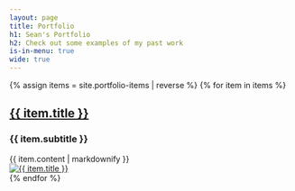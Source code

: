 ```yaml
---
layout: page
title: Portfolio
h1: Sean's Portfolio
h2: Check out some examples of my past work
is-in-menu: true
wide: true
---
```

{% assign items = site.portfolio-items | reverse %}
{% for item in items %}
<div class="pf-item" id="{{ item.name }}">
  <div class="pf-text">
    <h2 class="pf-item-title"><a href="{{ item.link }}" target="_blank" rel="noreferrer">{{ item.title }}</a></h2>
    <h3>{{ item.subtitle }}</h3>
    {{ item.content | markdownify }}
  </div>
  <div class="pf-img">
    <a href="{{ item.link }}" target="_blank" rel="noreferrer"><img
        src="{{ item.image }}" alt="{{ item.title }}"></a>
  </div>
</div>
{% endfor %}